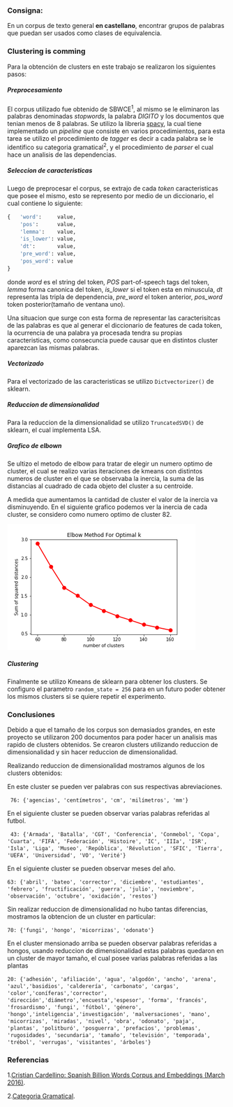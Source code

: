 ### Consigna:
En un corpus de texto general **en castellano**, encontrar grupos de palabras que puedan ser usados como clases de equivalencia.

### Clustering is comming
Para la obtención de clusters en este trabajo se realizaron los siguientes pasos:
##### Preprocesamiento
El corpus utilizado fue obtenido de SBWCE<sup>1</sup>, al mismo se le eliminaron las palabras denominadas *stopwords*, la palabra *DIGITO* y los documentos que tenian menos de 8 palabras.
Se utilizo la libreria [spacy](https://spacy.io/), la cual tiene implementado un *pipeline*  que consiste en varios procedimientos, para esta tarea se utilizo el procedimiento de *tagger* es decir a cada palabra se le identifico su categoria gramatical<sup>2</sup>, y el procedimiento de *parser* el cual hace un analisis de las dependencias.

##### Seleccion de caracteristicas
Luego de preprocesar el corpus, se extrajo de cada *token* caracteristicas que posee el mismo, esto se represento por medio de un diccionario, el cual contiene lo siguiente:
```python
{   'word':     value,
    'pos':      value,
    'lemma':    value,
    'is_lower': value,
    'dt':       value,
    'pre_word': value,
    'pos_word': value
}
```
donde *word* es el string del token, *POS* part-of-speech tags del token, *lemma* forma canonica del token, *is_lower* si el token esta en minuscula, *dt* representa las tripla de dependencia, *pre_word* el token anterior, *pos_word* token posterior(tamaño de ventana uno).

Una situacion que surge con esta forma de representar las caracterisitcas de las palabras es que al generar el diccionario de features de cada token, la ocurrencia de una palabra ya procesada tendra su propias caracteristicas, como consecuncia puede causar que en distintos cluster aparezcan las mismas palabras.
##### Vectorizado
Para el vectorizado de las caracteristicas se utilizo ```Dictvectorizer()``` de sklearn.
##### Reduccion de dimensionalidad
Para la reduccion de la dimensionalidad se utilizo ```TruncatedSVD()``` de sklearn, el cual implementa LSA.

##### Grafico de elbown

Se ultizo el metodo de elbow para tratar de elegir un numero optimo de cluster, el cual se realizo varias iteraciones de kmeans con distintos numeros de cluster en el  que se observaba la inercia, la suma de las distancias al cuadrado de cada objeto del cluster a su centroide.

A medida que aumentamos la cantidad de cluster el valor de la inercia va disminuyendo.
En el siguiente grafico podemos ver la inercia de cada cluster, se considero como numero optimo de cluster 82.

![elbow](elbow.png)

##### Clustering

Finalmente se utilizo Kmeans de sklearn para obtener los clusters.
Se configuro el parametro ```random_state = 256``` para en un futuro poder obtener los mismos clusters si se quiere repetir el experimento.

### Conclusiones

Debido a que el tamaño de los corpus son demasiados grandes, en este proyecto se utilizaron 200 documentos para poder hacer un analisis mas rapido de clusters obtenidos.
Se crearon clusters utilizando reduccion de dimensionalidad y sin hacer reduccion de dimensionalidad. 

Realizando reduccion de dimensionalidad mostramos algunos de los clusters obtenidos:

En este cluster se pueden ver palabras con sus respectivas abreviaciones.
```
 76: {'agencias', 'centímetros', 'cm', 'milímetros', 'mm'}
``` 
En el siguiente cluster se pueden observar varias palabras referidas al futbol.
```
 43: {'Armada', 'Batalla', 'CGT', 'Conferencia', 'Conmebol', 'Copa', 'Cuarta', 'FIFA', 'Federación', 'Histoire', 'IC', 'IIIa', 'ISR', 'Isla', 'Liga', 'Museo', 'República', 'Révolution', 'SFIC', 'Tierra', 'UEFA', 'Universidad', 'VO', 'Verité'}
```
En el siguiente cluster se pueden observar meses del año.
```
63: {'abril', 'bateo', 'corrector', 'diciembre', 'estudiantes', 'febrero', 'fructificación', 'guerra', 'julio', 'noviembre', 'observación', 'octubre', 'oxidación', 'restos'}
```
Sin realizar reduccion de dimensionalidad no hubo tantas diferencias, mostramos la obtencion de un cluster en particular:
```
70: {'fungi', 'hongo', 'micorrizas', 'odonato'}
```
En el cluster mensionado arriba se pueden observar palabras referidas a hongos, usando reduccion de dimensionalidad estas palabras quedaron en un cluster de mayor tamaño, el cual posee varias palabras referidas a las plantas
```
20: {'adhesión', 'afiliación', 'agua', 'algodón', 'ancho', 'arena', 'azul','basidios', 'calderería', 'carbonato', 'cargas', 'color','coníferas','corrector', 'dirección','diámetro','encuesta','espesor', 'forma', 'francés', 'frosardismo', 'fungi', 'fútbol', 'género', 'hongo','inteligencia','investigación', 'malversaciones', 'mano', 'micorrizas', 'miradas', 'nivel', 'obra', 'odonato', 'paja', 'plantas', 'politburó', 'posguerra', 'prefacios', 'problemas', 'rugosidades', 'secundaria', 'tamaño', 'televisión', 'temporada', 'trébol', 'verrugas', 'visitantes', 'árboles'}
```
### Referencias

1.[Cristian Cardellino: Spanish Billion Words Corpus and Embeddings (March 2016)]( https://crscardellino.github.io/SBWCE/).

2.[Categoria Gramatical](https://es.wikipedia.org/wiki/Categor%C3%ADa_gramatical).
